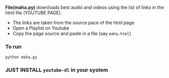 __File(maha.py)__ downloads best audio and videos using the list of links in the html file (YOUTUBE PAGE).
* The links are taken from the source pace of the html page
* Open a Playlist on Youtube
* Copy the page source and paste in a file (say `maha.html`)

### To run
`python maha.py`

### JUST INSTALL `youtube-dl` in your system
